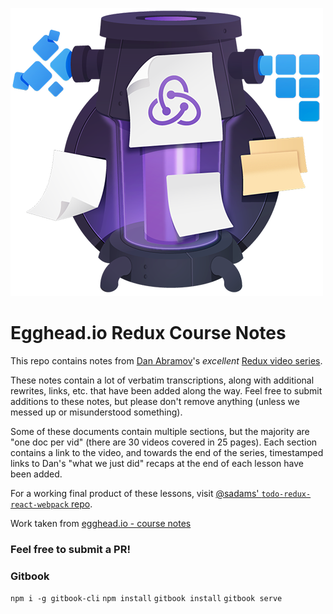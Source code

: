 ![](./images/EGH_Redux_Notes_500.png)

# Egghead.io Redux Course Notes
This repo contains notes from [Dan Abramov](https://github.com/gaearon)'s _excellent_ [Redux video series](https://egghead.io/lessons/javascript-redux-the-single-immutable-state-tree).

These notes contain a lot of verbatim transcriptions, along with additional rewrites, links, etc. that have been added along the way. Feel free to submit additions to these notes, but please don't remove anything (unless we messed up or misunderstood something).

Some of these documents contain multiple sections, but the majority are "one doc per vid" (there are 30 videos covered in 25 pages). Each section contains a link to the video, and towards the end of the series, timestamped links to Dan's "what we just did" recaps at the end of each lesson have been added. 

For a working final product of these lessons, visit [@sadams' `todo-redux-react-webpack` repo](https://github.com/sadams/todo-redux-react-webpack).

Work taken from [egghead.io - course notes](https://github.com/eggheadio/egghead.io_redux_course_notes/)

### Feel free to submit a PR!

### Gitbook

`npm i -g gitbook-cli`
`npm install`
`gitbook install`
`gitbook serve`